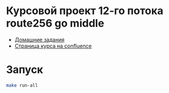 # Курсовой проект 12-го потока route256 go middle

- [Домашние задания](./docs)
- [Страница курса на confluence](https://confluence.o3.ru/display/R256/Go-12)

# Запуск

```bash
make run-all
```
